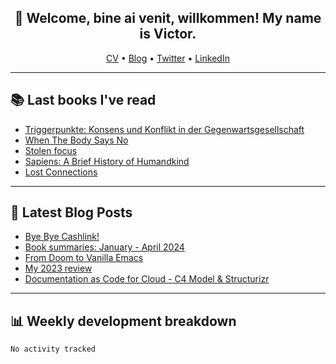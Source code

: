 <h2 align="center">👋 Welcome, bine ai venit, willkommen! My name is Victor. </h2>
<p align="center">
  <a href="https://dornea.nu/cv">CV</a> •
  <a href="https://blog.dornea.nu">Blog</a> •
  <a href="https://twitter.com/victordorneanu">Twitter</a> •
  <a href="https://www.linkedin.com/in/victor-dorneanu/">LinkedIn</a> 
</p>

  <!--
  **dorneanu/dorneanu** is a ✨ _special_ ✨ repository because its `README.md` (this file) appears on your GitHub profile.

  Here are some ideas to get you started:

  - 🔭 I’m currently working on ...
  - 🌱 I’m currently learning ...
  - 👯 I’m looking to collaborate on ...
  - 🤔 I’m looking for help with ...
  - 💬 Ask me about ...
  - 📫 How to reach me: ...
  - 😄 Pronouns: ...
  - ⚡ Fun fact: ...
  -->

---

## 📚 Last books I've read

<!--START_SECTION:books-->
* [Triggerpunkte: Konsens und Konflikt in der Gegenwartsgesellschaft](https://brainfck.org/book/triggerpunkte-konsens-und-konflikt-in-der-gegenwartsgesellschaft/)
* [When The Body Says No](https://brainfck.org/book/when-the-body-says-no/)
* [Stolen focus](https://brainfck.org/book/stolen-focus/)
* [Sapiens: A Brief History of Humandkind](https://brainfck.org/book/sapiens-a-brief-history-of-humandkind/)
* [Lost Connections](https://brainfck.org/book/lost-connections/)
<!--END_SECTION:books-->

---

## 📝 Latest Blog Posts

<!--START_SECTION:blog-->
* [Bye Bye Cashlink!](https://blog.dornea.nu/2024/07/11/bye-bye-cashlink/)
* [Book summaries: January - April 2024](https://blog.dornea.nu/2024/05/05/book-summaries-january-april-2024/)
* [From Doom to Vanilla Emacs](https://blog.dornea.nu/2024/02/22/from-doom-to-vanilla-emacs/)
* [My 2023 review](https://blog.dornea.nu/2024/01/02/my-2023-review/)
* [Documentation as Code for Cloud - C4 Model & Structurizr](https://blog.dornea.nu/2023/11/02/documentation-as-code-for-cloud-c4-model-structurizr/)
<!--END_SECTION:blog-->

---

## 📊 **Weekly development breakdown**

<!--START_SECTION:waka-->

```txt
No activity tracked
```

<!--END_SECTION:waka-->
